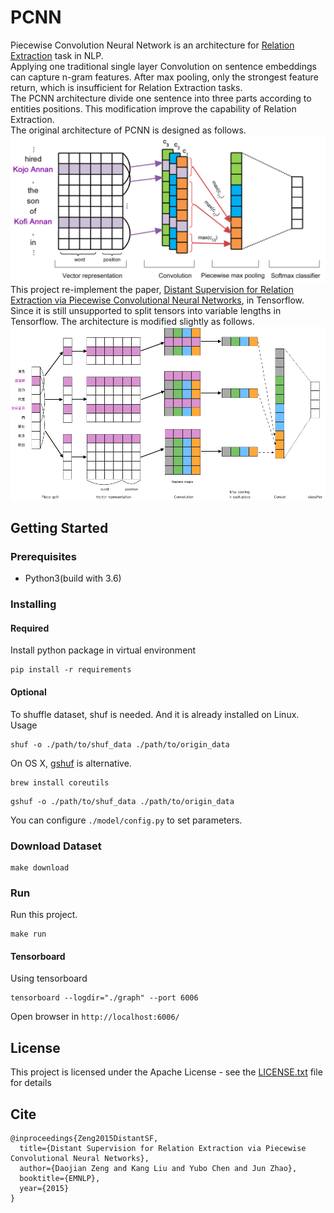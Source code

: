 # PCNN

Piecewise Convolution Neural Network is an architecture for [Relation Extraction](https://en.wikipedia.org/wiki/Relationship_extraction) task in NLP.  
Applying one traditional single layer Convolution on sentence embeddings can capture n-gram features. After max pooling, only the strongest feature return, which is insufficient for Relation Extraction tasks.  
The PCNN architecture divide one sentence into three parts according to entities positions. This modification improve the capability of Relation Extraction.  
The original architecture of PCNN is designed as follows.  
![origin PCNN](./img/PCNN.png)
This project re-implement the paper, [Distant Supervision for Relation Extraction via Piecewise Convolutional Neural Networks](http://www.emnlp2015.org/proceedings/EMNLP/pdf/EMNLP203.pdf), in Tensorflow.   
Since it is still unsupported to split tensors into variable lengths in Tensorflow. The architecture is modified slightly as follows.  
![PCNN](./img/pcnnsp.png)

## Getting Started

### Prerequisites
- Python3(build with 3.6)

### Installing
#### Required
Install python package in virtual environment
```
pip install -r requirements
```
#### Optional
To shuffle dataset, shuf is needed. And it is already installed on Linux.     
Usage
```
shuf -o ./path/to/shuf_data ./path/to/origin_data
```
On OS X, [gshuf](https://apple.stackexchange.com/questions/142860/install-shuf-on-os-x) is alternative.
```
brew install coreutils
```
```
gshuf -o ./path/to/shuf_data ./path/to/origin_data
```
You can configure `./model/config.py` to set parameters.

### Download Dataset
```
make download
```

### Run
Run this project.
```
make run
```

#### Tensorboard
Using tensorboard
```
tensorboard --logdir="./graph" --port 6006
```
Open browser in `http://localhost:6006/`


## License
This project is licensed under the Apache License - see the [LICENSE.txt](http://www.apache.org/licenses/LICENSE-2.0) file for details

## Cite
```
@inproceedings{Zeng2015DistantSF,
  title={Distant Supervision for Relation Extraction via Piecewise Convolutional Neural Networks},
  author={Daojian Zeng and Kang Liu and Yubo Chen and Jun Zhao},
  booktitle={EMNLP},
  year={2015}
}
```
